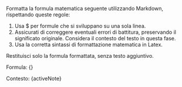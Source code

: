 Formatta la formula matematica seguente utilizzando Markdown, rispettando queste regole:

1. Usa $ per formule che si sviluppano su una sola linea.
2. Assicurati di correggere eventuali errori di battitura, preservando il significato originale. Considera il contesto del testo in questa fase.
3. Usa la corretta sintassi di formattazione matematica in Latex.

Restituisci solo la formula formattata, senza testo aggiuntivo.

Formula:
{}

Contesto:
{activeNote}
